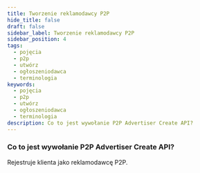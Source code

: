```yaml
---
title: Tworzenie reklamodawcy P2P
hide_title: false
draft: false
sidebar_label: Tworzenie reklamodawcy P2P
sidebar_position: 4
tags:
  - pojęcia
  - p2p
  - utwórz
  - ogłoszeniodawca
  - terminologia
keywords:
  - pojęcia
  - p2p
  - utwórz
  - ogłoszeniodawca
  - terminologia
description: Co to jest wywołanie P2P Advertiser Create API?
---
```


### Co to jest wywołanie P2P Advertiser Create API?

Rejestruje klienta jako reklamodawcę P2P.
